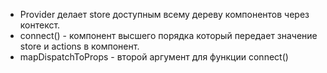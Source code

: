 - Provider делает store доступным всему дереву компонентов через контекст.
- connect() - компонент высшего порядка который передает значение store и actions в компонент.
- mapDispatchToProps - второй аргумент для функции connect()
